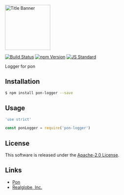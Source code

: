 <img src="assets/images/clay-id-banner.png" alt="Title Banner"
                    height="148"
                    style="height:148px"
/>


<!---
This file is generated by ape-tmpl. Do not update manually.
--->

<!-- Badge Start -->
<a name="badges"></a>

[![Build Status][bd_travis_com_shield_url]][bd_travis_com_url]
[![npm Version][bd_npm_shield_url]][bd_npm_url]
[![JS Standard][bd_standard_shield_url]][bd_standard_url]

[bd_repo_url]: https://github.com/realglobe-Inc/pon-logger
[bd_travis_url]: http://travis-ci.org/realglobe-Inc/pon-logger
[bd_travis_shield_url]: http://img.shields.io/travis/realglobe-Inc/pon-logger.svg?style=flat
[bd_travis_com_url]: http://travis-ci.com/realglobe-Inc/pon-logger
[bd_travis_com_shield_url]: https://api.travis-ci.com/realglobe-Inc/pon-logger.svg?token=aeFzCpBZebyaRijpCFmm
[bd_license_url]: https://github.com/realglobe-Inc/pon-logger/blob/master/LICENSE
[bd_codeclimate_url]: http://codeclimate.com/github/realglobe-Inc/pon-logger
[bd_codeclimate_shield_url]: http://img.shields.io/codeclimate/github/realglobe-Inc/pon-logger.svg?style=flat
[bd_codeclimate_coverage_shield_url]: http://img.shields.io/codeclimate/coverage/github/realglobe-Inc/pon-logger.svg?style=flat
[bd_gemnasium_url]: https://gemnasium.com/realglobe-Inc/pon-logger
[bd_gemnasium_shield_url]: https://gemnasium.com/realglobe-Inc/pon-logger.svg
[bd_npm_url]: http://www.npmjs.org/package/pon-logger
[bd_npm_shield_url]: http://img.shields.io/npm/v/pon-logger.svg?style=flat
[bd_standard_url]: http://standardjs.com/
[bd_standard_shield_url]: https://img.shields.io/badge/code%20style-standard-brightgreen.svg

<!-- Badge End -->


<!-- Description Start -->
<a name="description"></a>

Logger for pon

<!-- Description End -->


<!-- Overview Start -->
<a name="overview"></a>



<!-- Overview End -->


<!-- Sections Start -->
<a name="sections"></a>

<!-- Section from "doc/guides/01.Installation.md.hbs" Start -->

<a name="section-doc-guides-01-installation-md"></a>

Installation
-----

```bash
$ npm install pon-logger --save
```


<!-- Section from "doc/guides/01.Installation.md.hbs" End -->

<!-- Section from "doc/guides/02.Usage.md.hbs" Start -->

<a name="section-doc-guides-02-usage-md"></a>

Usage
---------

```javascript
'use strict'

const ponLogger = require('pon-logger')

```


<!-- Section from "doc/guides/02.Usage.md.hbs" End -->


<!-- Sections Start -->


<!-- LICENSE Start -->
<a name="license"></a>

License
-------
This software is released under the [Apache-2.0 License](https://github.com/realglobe-Inc/pon-logger/blob/master/LICENSE).

<!-- LICENSE End -->


<!-- Links Start -->
<a name="links"></a>

Links
------

+ [Pon][pon_url]
+ [Realglobe, Inc.][realglobe,_inc__url]

[pon_url]: https://github.com/realglobe-Inc/pon
[realglobe,_inc__url]: http://realglobe.jp

<!-- Links End -->
